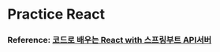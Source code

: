 # Practice React

### Reference: [코드로 배우는 React with 스프링부트 API서버](https://www.inflearn.com/course/%EC%BD%94%EB%93%9C%EB%A1%9C-%EB%B0%B0%EC%9A%B0%EB%8A%94-%EB%A6%AC%EC%95%A1%ED%8A%B8/dashboard)
